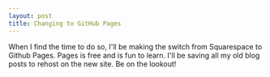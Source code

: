 ```yaml
---
layout: post
title: Changing to GitHub Pages
---
```


When I find the time to do so, I'll be making the switch from Squarespace to Github Pages. Pages is
free and is fun to learn. I'll be saving all my old blog posts to rehost on the new site. Be on the
lookout!
